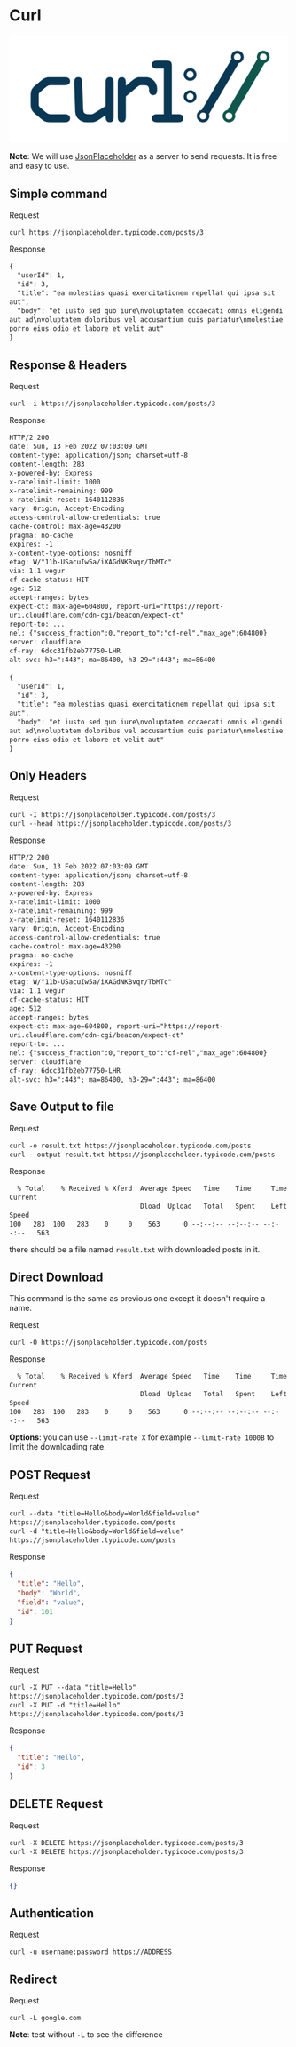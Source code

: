 # Curl

<p align="center">
  <img src="../assets/curl-logo.png" />
</p>

**Note**: We will use [JsonPlaceholder](https://jsonplaceholder.typicode.com/) as a server to send requests.
It is free and easy to use.


## Simple command
Request
```shell
curl https://jsonplaceholder.typicode.com/posts/3
```

Response
```http
{
  "userId": 1,
  "id": 3,
  "title": "ea molestias quasi exercitationem repellat qui ipsa sit aut",
  "body": "et iusto sed quo iure\nvoluptatem occaecati omnis eligendi aut ad\nvoluptatem doloribus vel accusantium quis pariatur\nmolestiae porro eius odio et labore et velit aut"
}
```

## Response & Headers
Request
```shell
curl -i https://jsonplaceholder.typicode.com/posts/3
```

Response
```http
HTTP/2 200 
date: Sun, 13 Feb 2022 07:03:09 GMT
content-type: application/json; charset=utf-8
content-length: 283
x-powered-by: Express
x-ratelimit-limit: 1000
x-ratelimit-remaining: 999
x-ratelimit-reset: 1640112836
vary: Origin, Accept-Encoding
access-control-allow-credentials: true
cache-control: max-age=43200
pragma: no-cache
expires: -1
x-content-type-options: nosniff
etag: W/"11b-USacuIw5a/iXAGdNKBvqr/TbMTc"
via: 1.1 vegur
cf-cache-status: HIT
age: 512
accept-ranges: bytes
expect-ct: max-age=604800, report-uri="https://report-uri.cloudflare.com/cdn-cgi/beacon/expect-ct"
report-to: ...
nel: {"success_fraction":0,"report_to":"cf-nel","max_age":604800}
server: cloudflare
cf-ray: 6dcc31fb2eb77750-LHR
alt-svc: h3=":443"; ma=86400, h3-29=":443"; ma=86400

{
  "userId": 1,
  "id": 3,
  "title": "ea molestias quasi exercitationem repellat qui ipsa sit aut",
  "body": "et iusto sed quo iure\nvoluptatem occaecati omnis eligendi aut ad\nvoluptatem doloribus vel accusantium quis pariatur\nmolestiae porro eius odio et labore et velit aut"
}
```

## Only Headers
Request
```shell
curl -I https://jsonplaceholder.typicode.com/posts/3
curl --head https://jsonplaceholder.typicode.com/posts/3
```

Response
```http
HTTP/2 200 
date: Sun, 13 Feb 2022 07:03:09 GMT
content-type: application/json; charset=utf-8
content-length: 283
x-powered-by: Express
x-ratelimit-limit: 1000
x-ratelimit-remaining: 999
x-ratelimit-reset: 1640112836
vary: Origin, Accept-Encoding
access-control-allow-credentials: true
cache-control: max-age=43200
pragma: no-cache
expires: -1
x-content-type-options: nosniff
etag: W/"11b-USacuIw5a/iXAGdNKBvqr/TbMTc"
via: 1.1 vegur
cf-cache-status: HIT
age: 512
accept-ranges: bytes
expect-ct: max-age=604800, report-uri="https://report-uri.cloudflare.com/cdn-cgi/beacon/expect-ct"
report-to: ...
nel: {"success_fraction":0,"report_to":"cf-nel","max_age":604800}
server: cloudflare
cf-ray: 6dcc31fb2eb77750-LHR
alt-svc: h3=":443"; ma=86400, h3-29=":443"; ma=86400
```

## Save Output to file
Request
```shell
curl -o result.txt https://jsonplaceholder.typicode.com/posts
curl --output result.txt https://jsonplaceholder.typicode.com/posts
```

Response
```text
  % Total    % Received % Xferd  Average Speed   Time    Time     Time  Current
                                 Dload  Upload   Total   Spent    Left  Speed
100   283  100   283    0     0    563      0 --:--:-- --:--:-- --:--:--   563
```
there should be a file named `result.txt` with downloaded posts in it.

## Direct Download
This command is the same as previous one except it doesn't require a name.

Request
```shell
curl -O https://jsonplaceholder.typicode.com/posts
```

Response
```text
  % Total    % Received % Xferd  Average Speed   Time    Time     Time  Current
                                 Dload  Upload   Total   Spent    Left  Speed
100   283  100   283    0     0    563      0 --:--:-- --:--:-- --:--:--   563
```

**Options**: you can use `--limit-rate X` for example `--limit-rate 1000B` to limit the downloading rate.

## POST Request
Request
```shell
curl --data "title=Hello&body=World&field=value" https://jsonplaceholder.typicode.com/posts
curl -d "title=Hello&body=World&field=value" https://jsonplaceholder.typicode.com/posts
```

Response
```json
{
  "title": "Hello",
  "body": "World",
  "field": "value",
  "id": 101
}
```

## PUT Request
Request
```shell
curl -X PUT --data "title=Hello" https://jsonplaceholder.typicode.com/posts/3
curl -X PUT -d "title=Hello" https://jsonplaceholder.typicode.com/posts/3
```

Response
```json
{
  "title": "Hello",
  "id": 3
}
```

## DELETE Request
Request
```shell
curl -X DELETE https://jsonplaceholder.typicode.com/posts/3
curl -X DELETE https://jsonplaceholder.typicode.com/posts/3
```

Response
```json
{}
```

## Authentication
Request
```shell
curl -u username:password https://ADDRESS
```

## Redirect
Request
```shell
curl -L google.com
```
**Note**: test without `-L` to see the difference
